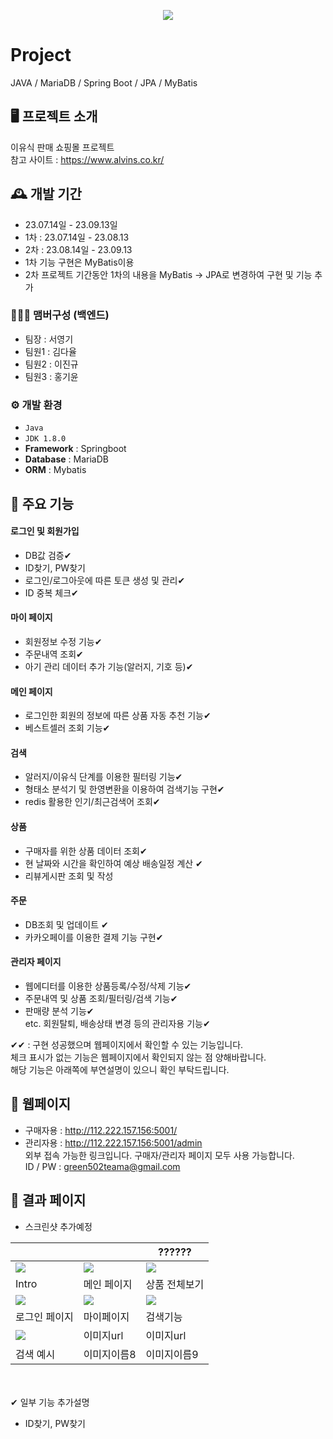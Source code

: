 <p align="center">
  <img src="https://github.com/youngkiSeo/babymeal/assets/132994346/416253d6-efc0-4c12-b417-6f049dc35b4b">
</p>

# Project
JAVA / MariaDB / Spring Boot / JPA / MyBatis

## 🖥️ 프로젝트 소개
이유식 판매 쇼핑몰 프로젝트 <br>
참고 사이트 : https://www.alvins.co.kr/

## 🕰️ 개발 기간
* 23.07.14일 - 23.09.13일 
* 1차 : 23.07.14일 - 23.08.13
* 2차 : 23.08.14일 - 23.09.13 <br>
* 1차 기능 구현은 MyBatis이용
* 2차 프로젝트 기간동안 1차의 내용을 MyBatis -> JPA로 변경하여 구현 및 기능 추가

### 🧑‍🤝‍🧑 맴버구성 (백엔드)
- 팀장  : 서영기
- 팀원1 : 김다율
- 팀원2 : 이진규
- 팀원3 : 홍기윤

### ⚙️ 개발 환경
- `Java`
- `JDK 1.8.0`
- **Framework** : Springboot
- **Database** : MariaDB
- **ORM** : Mybatis

## 📌 주요 기능
#### 로그인 및 회원가입 
- DB값 검증✔
- ID찾기, PW찾기 
- 로그인/로그아웃에 따른 토큰 생성 및 관리✔
- ID 중복 체크✔

#### 마이 페이지
- 회원정보 수정 기능✔
- 주문내역 조회✔
- 아기 관리 데이터 추가 기능(알러지, 기호 등)✔

#### 메인 페이지
- 로그인한 회원의 정보에 따른 상품 자동 추천 기능✔
- 베스트셀러 조회 기능✔

#### 검색
- 알러지/이유식 단계를 이용한 필터링 기능✔
- 형태소 분석기 및 한영변환을 이용하여 검색기능 구현✔
- redis 활용한 인기/최근검색어 조회✔

#### 상품
- 구매자를 위한 상품 데이터 조회✔
- 현 날짜와 시간을 확인하여 예상 배송일정 계산 ✔
- 리뷰게시판 조회 및 작성

#### 주문
- DB조회 및 업데이트 ✔
- 카카오페이를 이용한 결제 기능 구현✔

#### 관리자 페이지
- 웹에디터를 이용한 상품등록/수정/삭제 기능✔
- 주문내역 및 상품 조회/필터링/검색 기능✔
- 판매량 분석 기능✔ <br>
etc. 회원탈퇴, 배송상태 변경 등의 관리자용 기능✔

✔✔ : 구현 성공했으며 웹페이지에서 확인할 수 있는 기능입니다. <br>
체크 표시가 없는 기능은 웹페이지에서 확인되지 않는 점 양해바랍니다. <br>
해당 기능은 아래쪽에 부연설명이 있으니 확인 부탁드립니다.




## 📌 웹페이지
* 구매자용 : http://112.222.157.156:5001/ <br>
* 관리자용 : http://112.222.157.156:5001/admin <br>
외부 접속 가능한 링크입니다. 구매자/관리자 페이지 모두 사용 가능합니다. <br>
ID / PW : green502teama@gmail.com 



## 📌 결과 페이지
* 스크린샷 추가예정

|                                                                                                      |                                                                                                          | ??????                                                                                                   |
|----------------------------------------------------------------------------------------------------------|----------------------------------------------------------------------------------------------------------|----------------------------------------------------------------------------------------------------------|
| <img src="https://github.com/youngkiSeo/babymeal/assets/132994346/416253d6-efc0-4c12-b417-6f049dc35b4b"> | <img src="https://github.com/youngkiSeo/babymeal/assets/132994346/2606b755-84dc-442a-bbe4-31d5c5ca1dee"> | <img src="https://github.com/youngkiSeo/babymeal/assets/132994346/153f1d8d-ded6-4543-b311-fd41b27f64bf"> |
| Intro                                                                                                    | 메인 페이지                                                                                                   | 상품 전체보기                                                                                                  |
| <img src="https://github.com/youngkiSeo/babymeal/assets/132994346/98951ae4-86d1-483f-904a-4c20bc6cfc91"> | <img src="https://github.com/youngkiSeo/babymeal/assets/132994346/048e1236-d271-43bd-b30a-a50460b97b63"> | <img src="https://github.com/youngkiSeo/babymeal/assets/132994346/97e82501-5cbd-4f39-b876-c09694d2bc07"> |
| 로그인 페이지                                                                                                  | 마이페이지                                                                                                    | 검색기능                                                                                                     |
| <img src="https://github.com/youngkiSeo/babymeal/assets/132994346/d2bd275b-47cb-47ed-b230-54ebbf839fc3"> | 이미지url                                                                                                   | 이미지url                                                                                      |
| 검색 예시                                                                                             | 이미지이름8                                                                                                   | 이미지이름9                                                                                                   |


<br>
<br>
✔ 일부 기능 추가설명 

- ID찾기, PW찾기 
